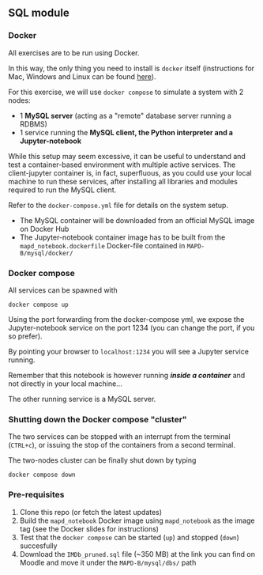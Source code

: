 ## SQL module

### Docker

All exercises are to be run using Docker.

In this way, the only thing you need to install is `docker` itself (instructions for Mac, Windows and Linux can be found [here](https://docs.docker.com/get-docker/)).

For this exercise, we will use `docker compose` to simulate a system with 2 nodes: 
- 1 **MySQL server** (acting as a "remote" database server running a RDBMS)
- 1 service running the **MySQL client, the Python interpreter and a Jupyter-notebook**

While this setup may seem excessive, it can be useful to understand and test a container-based environment with multiple active services.
The client-jupyter container is, in fact, superfluous, as you could use your local machine to run these services, after installing all libraries and modules required to run the MySQL client. 


Refer to the `docker-compose.yml` file for details on the system setup.

- The MySQL container will be downloaded from an official MySQL image on Docker Hub
- The Jupyter-notebook container image has to be built from the `mapd_notebook.dockerfile` Docker-file contained in `MAPD-B/mysql/docker/`


### Docker compose

All services can be spawned with 

```
docker compose up
```

Using the port forwarding from the docker-compose yml, we expose the Jupyter-notebook service on the port 1234 (you can change the port, if you so prefer).

By pointing your browser to `localhost:1234` you will see a Jupyter service running.

Remember that this notebook is however running ***inside a container*** and not directly in your local machine...

The other running service is a MySQL server.

### Shutting down the Docker compose "cluster"

The two services can be stopped with an interrupt from the terminal (`CTRL+c`), or issuing the stop of the containers from a second terminal.

The two-nodes cluster can be finally shut down by typing

```
docker compose down
```

### Pre-requisites

1. Clone this repo (or fetch the latest updates) 
2. Build the `mapd_notebook` Docker image using `mapd_notebook` as the image tag (see the Docker slides for instructions)
3. Test that the `docker compose` can be started (`up`) and stopped (`down`) succesfully 
4. Download the `IMDb_pruned.sql` file (~350 MB) at the link you can find on Moodle and move it under the `MAPD-B/mysql/dbs/` path
